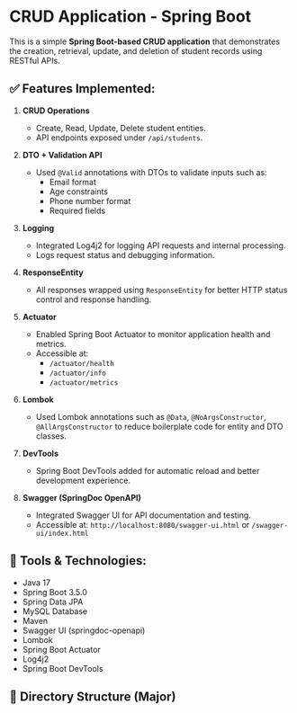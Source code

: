 # CRUD Application - Spring Boot

This is a simple **Spring Boot-based CRUD application** that demonstrates the creation, retrieval, update, and deletion of student records using RESTful APIs.

## ✅ Features Implemented:

1. **CRUD Operations**
   - Create, Read, Update, Delete student entities.
   - API endpoints exposed under `/api/students`.

2. **DTO + Validation API**
   - Used `@Valid` annotations with DTOs to validate inputs such as:
     - Email format
     - Age constraints
     - Phone number format
     - Required fields

3. **Logging**
   - Integrated Log4j2 for logging API requests and internal processing.
   - Logs request status and debugging information.

4. **ResponseEntity**
   - All responses wrapped using `ResponseEntity` for better HTTP status control and response handling.

5. **Actuator**
   - Enabled Spring Boot Actuator to monitor application health and metrics.
   - Accessible at:
     - `/actuator/health`
     - `/actuator/info`
     - `/actuator/metrics`

6. **Lombok**
   - Used Lombok annotations such as `@Data`, `@NoArgsConstructor`, `@AllArgsConstructor` to reduce boilerplate code for entity and DTO classes.

7. **DevTools**
   - Spring Boot DevTools added for automatic reload and better development experience.

8. **Swagger (SpringDoc OpenAPI)**
   - Integrated Swagger UI for API documentation and testing.
   - Accessible at: `http://localhost:8080/swagger-ui.html` or `/swagger-ui/index.html`

## 🔧 Tools & Technologies:

- Java 17
- Spring Boot 3.5.0
- Spring Data JPA
- MySQL Database
- Maven
- Swagger UI (springdoc-openapi)
- Lombok
- Spring Boot Actuator
- Log4j2
- Spring Boot DevTools

## 📁 Directory Structure (Major)
